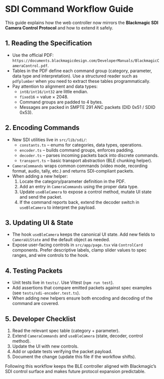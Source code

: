 # SDI Command Workflow Guide

This guide explains how the web controller now mirrors the **Blackmagic SDI Camera Control Protocol** and how to extend it safely.

## 1. Reading the Specification

- Use the official PDF: `https://documents.blackmagicdesign.com/DeveloperManuals/BlackmagicCameraControl.pdf`.
- Tables in the PDF define each command group (category, parameter, data type and interpretation). Use a structured reader such as `pdfplumber` when you need to extract these tables programmatically.
- Pay attention to alignment and data types:
  - `int8/int16/int32` are little endian.
  - `fixed16` = value × 2048.
  - Command groups are padded to 4 bytes.
  - Messages are packed in SMPTE 291 ANC packets (DID 0x51 / SDID 0x53).

## 2. Encoding Commands

- New SDI utilities live in `src/lib/sdi/`:
  - `constants.ts` – enums for categories, data types, operations.
  - `encoder.ts` – builds command groups, enforces padding.
  - `decoder.ts` – parses incoming packets back into discrete commands.
  - `transport.ts` – basic transport abstraction (BLE chunking helper).
- `CameraCommands` wraps common commands (video mode, recording format, audio, tally, etc.) and returns SDI-compliant packets.
- When adding a new helper:
  1. Locate the category/parameter definition in the PDF.
  2. Add an entry in `CameraCommands` using the proper data type.
  3. Update `useBleCamera` to expose a control method, mutate UI state and send the packet.
  4. If the command reports back, extend the decoder switch in `useBleCamera` to interpret the payload.

## 3. Updating UI & State

- The hook `useBleCamera` keeps the canonical UI state. Add new fields to `CameraUiState` and the default object as needed.
- Expose user-facing controls in `src/app/page.tsx` via `ControlCard` components. Prefer descriptive labels, clamp slider values to spec ranges, and wire controls to the hook.

## 4. Testing Packets

- Unit tests live in `tests/`. Use Vitest (`npm run test`).
- Add assertions that compare emitted packets against spec examples (see `tests/sdi-encoder.test.ts`).
- When adding new helpers ensure both encoding and decoding of the command are covered.

## 5. Developer Checklist

1. Read the relevant spec table (category + parameter).
2. Extend `CameraCommands` and `useBleCamera` (state, decoder, control method).
3. Update the UI with new controls.
4. Add or update tests verifying the packet payload.
5. Document the change (update this file if the workflow shifts).

Following this workflow keeps the BLE controller aligned with Blackmagic’s SDI control surface and makes future protocol expansion predictable.
